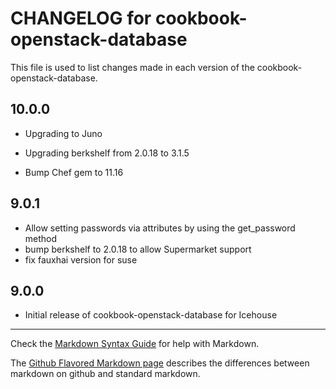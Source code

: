 # CHANGELOG for cookbook-openstack-database

This file is used to list changes made in each version of the cookbook-openstack-database.

## 10.0.0
* Upgrading to Juno
* Upgrading berkshelf from 2.0.18 to 3.1.5

* Bump Chef gem to 11.16

## 9.0.1
* Allow setting passwords via attributes by using the get_password method
* bump berkshelf to 2.0.18 to allow Supermarket support
* fix fauxhai version for suse

## 9.0.0
* Initial release of cookbook-openstack-database for Icehouse

- - -
Check the [Markdown Syntax Guide](http://daringfireball.net/projects/markdown/syntax) for help with Markdown.

The [Github Flavored Markdown page](http://github.github.com/github-flavored-markdown/) describes the differences between markdown on github and standard markdown.

